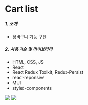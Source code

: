 # Cart list
##### 1. 소개
- 장바구니 기능 구현


##### 2. 사용 기술 및 라이브러리
- HTML, CSS, JS
- React
- React Redux Toolkit, Redux-Persist
- react-reponsive
- MUI
- styled-components

<img src="https://user-images.githubusercontent.com/109590318/211335082-b56a75f6-15ab-439f-9376-cd8876608963.gif" />
<img src="https://user-images.githubusercontent.com/109590318/211335532-9a5a370a-66af-4b00-a820-58d82b3789f3.gif" />
